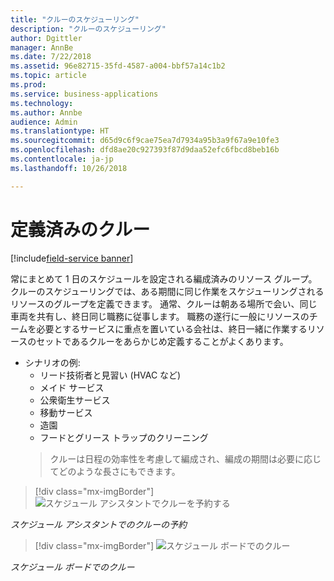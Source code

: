 ```yaml
---
title: "クルーのスケジューリング"
description: "クルーのスケジューリング"
author: Dgittler
manager: AnnBe
ms.date: 7/22/2018
ms.assetid: 96e82715-35fd-4587-a004-bbf57a14c1b2
ms.topic: article
ms.prod: 
ms.service: business-applications
ms.technology: 
ms.author: Annbe
audience: Admin
ms.translationtype: HT
ms.sourcegitcommit: d65d9c6f9cae75ea7d7934a95b3a9f67a9e10fe3
ms.openlocfilehash: dfd8ae20c927393f87d9daa52efc6fbcd8beb16b
ms.contentlocale: ja-jp
ms.lasthandoff: 10/26/2018

---
```





#  <a name="predefined-crews"></a>定義済みのクルー

[!include[field-service banner](../../../includes/field-service.md)]

常にまとめて 1 日のスケジュールを設定される編成済みのリソース グループ。 クルーのスケジューリングでは、ある期間に同じ作業をスケジューリングされるリソースのグループを定義できます。 通常、クルーは朝ある場所で会い、同じ車両を共有し、終日同じ職務に従事します。 職務の遂行に一般にリソースのチームを必要とするサービスに重点を置いている会社は、終日一緒に作業するリソースのセットであるクルーをあらかじめ定義することがよくあります。

* シナリオの例:
    * リード技術者と見習い (HVAC など)
    * メイド サービス
    * 公衆衛生サービス
    * 移動サービス
    * 造園
    * フードとグリース トラップのクリーニング
    > クルーは日程の効率性を考慮して編成され、編成の期間は必要に応じてどのような長さにもできます。

> [!div class="mx-imgBorder"]
> ![](media/Crew-Book-Expanded.png "スケジュール アシスタントでクルーを予約する")
<!-- picture -->

*スケジュール アシスタントでのクルーの予約*

> [!div class="mx-imgBorder"]
> ![](media/Bookings-for-entire-crew.png "スケジュール ボードでのクルー")
<!-- picture -->

*スケジュール ボードでのクルー*


